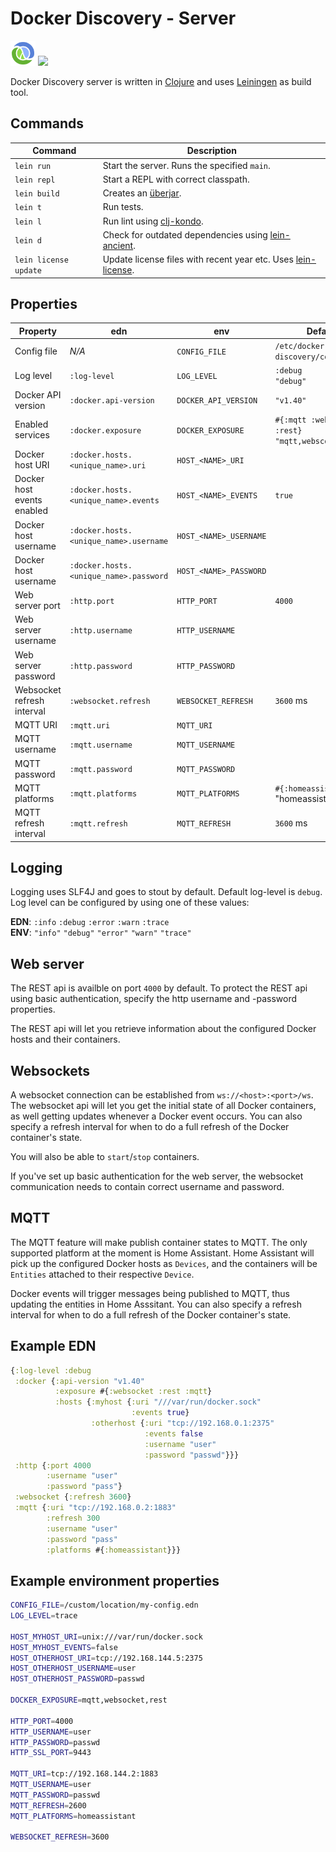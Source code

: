 # Docker Discovery - Server

<a target="_blank" href="https://clojure.org/"><img height="40" src="https://raw.githubusercontent.com/ezand/docker-discovery/main/doc/clojure.svg" /></a>
<a target="_blank" href="https://leiningen.org/"><img height="40" src="https://purelyfunctional.tv/wp-content/uploads/2019/07/leiningen-logo.png" /></a>

Docker Discovery server is written in [Clojure](https://clojure.org/) and uses [Leiningen](https://leiningen.org/) as build tool.

## Commands

| Command | Description |
|---------|-------------|
| `lein run` | Start the server. Runs the specified `main`. |
| `lein repl` | Start a REPL with correct classpath. |
| `lein build` | Creates an [überjar](https://github.com/technomancy/leiningen/blob/master/doc/TUTORIAL.md#uberjar). |
| `lein t` | Run tests. |
| `lein l` | Run lint using [clj-kondo](https://github.com/clj-kondo/clj-kondo). |
| `lein d` | Check for outdated dependencies using [lein-ancient](https://github.com/xsc/lein-ancient). |
| `lein license update` | Update license files with recent year etc. Uses [lein-license](https://github.com/xsc/lein-license). |

## Properties

| Property | edn | env | Default |
|----------|-----|-----|-------------|
| Config file | _N/A_ | `CONFIG_FILE` | `/etc/docker-discovery/config.edn` |
| Log level | `:log-level` | `LOG_LEVEL` | `:debug`<br/>`"debug"` |
| Docker API version | `:docker.api-version` | `DOCKER_API_VERSION` | `"v1.40"`|
| Enabled services | `:docker.exposure` | `DOCKER_EXPOSURE` | `#{:mqtt :websocket :rest}`<br/>`"mqtt,webscoket,rest"` |
| Docker host URI | `:docker.hosts.<unique_name>.uri` | `HOST_<NAME>_URI` | |
| Docker host events enabled | `:docker.hosts.<unique_name>.events` | `HOST_<NAME>_EVENTS` | `true` |
| Docker host username | `:docker.hosts.<unique_name>.username` | `HOST_<NAME>_USERNAME` | |
| Docker host username | `:docker.hosts.<unique_name>.password` | `HOST_<NAME>_PASSWORD` | |
| Web server port | `:http.port` | `HTTP_PORT` | `4000` |
| Web server username | `:http.username` | `HTTP_USERNAME` | |
| Web server password | `:http.password` | `HTTP_PASSWORD` | |
| Websocket refresh interval | `:websocket.refresh` | `WEBSOCKET_REFRESH` | `3600` ms |
| MQTT URI | `:mqtt.uri` | `MQTT_URI` | |
| MQTT username | `:mqtt.username` | `MQTT_USERNAME` | |
| MQTT password | `:mqtt.password` | `MQTT_PASSWORD` | |
| MQTT platforms | `:mqtt.platforms` | `MQTT_PLATFORMS` | `#{:homeassistant}`<br/>"homeassistant" |
| MQTT refresh interval | `:mqtt.refresh` | `MQTT_REFRESH` | `3600` ms |

## Logging

Logging uses SLF4J and goes to stout by default. Default log-level is `debug`. \
Log level can be configured by using one of these values:

__EDN__: `:info` `:debug` `:error` `:warn` `:trace` \
__ENV__: `"info"` `"debug"` `"error"` `"warn"` `"trace"`

## Web server

The REST api is availble on port `4000` by default. To protect the REST api using basic authentication,
specify the http username and -password properties.

The REST api will let you retrieve information about the configured Docker hosts
and their containers.

## Websockets

A websocket connection can be established from `ws://<host>:<port>/ws`.\
The websocket api will let you get the initial state of all Docker containers,
as well getting updates whenever a Docker event occurs. You can also specify a 
refresh interval for when to do a full refresh of the Docker container's state.

You will also be able to `start`/`stop` containers.

If you've set up basic authentication for the web server, the websocket communication
needs to contain correct username and password.

## MQTT

The MQTT feature will make publish container states to MQTT. The only supported platform
at the moment is Home Assistant. Home Assistant will pick up the configured
Docker hosts as `Devices`, and the containers will be `Entities` attached
to their respective `Device`.

Docker events will trigger messages being published to MQTT, thus updating the
entities in Home Asssitant. You can also specify a refresh interval for when to 
do a full refresh of the Docker container's state.

## Example EDN
```clojure
{:log-level :debug
 :docker {:api-version "v1.40"
          :exposure #{:websocket :rest :mqtt}
          :hosts {:myhost {:uri "///var/run/docker.sock"
                           :events true}
                  :otherhost {:uri "tcp://192.168.0.1:2375"
                              :events false
                              :username "user"
                              :password "passwd"}}}
 :http {:port 4000
        :username "user"
        :password "pass"}
 :websocket {:refresh 3600}
 :mqtt {:uri "tcp://192.168.0.2:1883"
        :refresh 300
        :username "user"
        :password "pass"
        :platforms #{:homeassistant}}}
```

## Example environment properties
```bash
CONFIG_FILE=/custom/location/my-config.edn
LOG_LEVEL=trace

HOST_MYHOST_URI=unix:///var/run/docker.sock
HOST_MYHOST_EVENTS=false
HOST_OTHERHOST_URI=tcp://192.168.144.5:2375
HOST_OTHERHOST_USERNAME=user
HOST_OTHERHOST_PASSWORD=passwd

DOCKER_EXPOSURE=mqtt,websocket,rest

HTTP_PORT=4000
HTTP_USERNAME=user
HTTP_PASSWORD=passwd
HTTP_SSL_PORT=9443

MQTT_URI=tcp://192.168.144.2:1883
MQTT_USERNAME=user
MQTT_PASSWORD=passwd
MQTT_REFRESH=2600
MQTT_PLATFORMS=homeassistant

WEBSOCKET_REFRESH=3600
```
